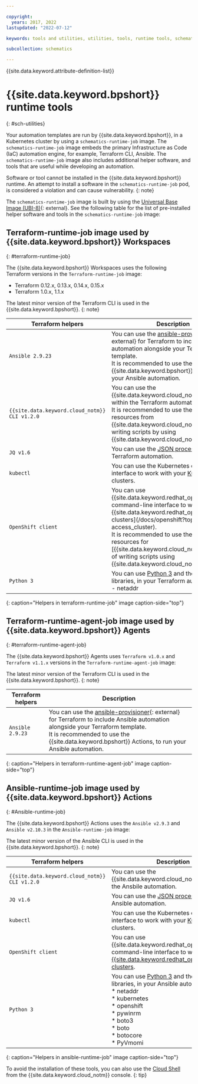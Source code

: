 ```yaml
---

copyright: 
  years: 2017, 2022
lastupdated: "2022-07-12"

keywords: tools and utilities, utilities, tools, runtime tools, schematics tools, schematics utilities

subcollection: schematics

---
```


{{site.data.keyword.attribute-definition-list}}

# {{site.data.keyword.bpshort}} runtime tools
{: #sch-utilities}

Your automation templates are run by {{site.data.keyword.bpshort}}, in a Kubernetes cluster by using a `schematics-runtime-job` image. The `schematics-runtime-job` image embeds the primary Infrastructure as Code (IaC) automation engine, for example, Terraform CLI, Ansible. The `schematics-runtime-job` image also includes additional helper software, and tools that are useful while developing an automation.

Software or tool cannot be installed in the {{site.data.keyword.bpshort}} runtime. An attempt to install a software in the `schematics-runtime-job` pod, is considered a violation and can cause vulnerability.
{: note}

The `schematics-runtime-job` image is built by using the [Universal Base Image (UBI-8)](https://catalog.redhat.com/software/containers/ubi8/ubi/5c359854d70cc534b3a3784e){: external}. See the following table for the list of pre-installed helper software and tools in the `schematics-runtime-job` image:

## Terraform-runtime-job image used by {{site.data.keyword.bpshort}} Workspaces
{: #terraform-runtime-job}

The {{site.data.keyword.bpshort}} Workspaces uses the following Terraform versions in the `Terraform-runtime-job` image:
-	Terraform 0.12.x, 0.13.x, 0.14.x, 0.15.x
-	Terraform 1.0.x, 1.1.x

The latest minor version of the Terraform CLI is used in the {{site.data.keyword.bpshort}}.
{: note}

| Terraform helpers | Description | 
| --- | --- |
| `Ansible 2.9.23`| You can use the [ansible-provisioner](https://github.com/radekg/terraform-provisioner-ansible){: external} for Terraform to include Ansible automation alongside your Terraform template. </br>It is recommended to use the {{site.data.keyword.bpshort}} Actions, to run your Ansible automation. |
| `{{site.data.keyword.cloud_notm}} CLI v1.2.0` | You can use the {{site.data.keyword.cloud_notm}} CLI from within the Terraform automation. </br>It is recommended to use the Terraform resources from {{site.data.keyword.cloud_notm}}, instead of writing scripts by using {{site.data.keyword.cloud_notm}} CLI. |
| `JQ v1.6` | You can use the [JSON processor](/docs/solution-tutorials?topic=solution-tutorials-tutorials#getting-started-macos_jq) in your Terraform automation. |
| `kubectl` | You can use the Kubernetes command-line interface to work with your [Kubernetes](/docs/solution-tutorials?topic=solution-tutorials-tutorials#getting-started-macos_kubectl) clusters. |
| `OpenShift client` | You can use {{site.data.keyword.redhat_openshift_notm}} command-line interface to work with your {{site.data.keyword.redhat_openshift_notm}} clusters](/docs/openshift?topic=openshift-access_cluster).</br>It is recommended to use the Terraform resources for [{{site.data.keyword.cloud_notm}}, instead of writing scripts using {{site.data.keyword.cloud_notm}} CLI. |
| `Python 3` | You can use [Python 3](/docs/cli?topic=cli-enable-existing-python) and the following libraries, in your Terraform automation. </br> - netaddr |
{: caption="Helpers in terraform-runtime-job" image caption-side="top"}

## Terraform-runtime-agent-job image used by {{site.data.keyword.bpshort}} Agents
{: #terraform-runtime-agent-job}

The {{site.data.keyword.bpshort}} Agents uses `Terraform v1.0.x` and `Terraform v1.1.x` versions in the `Terraform-runtime-agent-job` image:

The latest minor version of the Terraform CLI is used in the {{site.data.keyword.bpshort}}.
{: note}

| Terraform helpers | Description | 
| --- | --- |
| `Ansible 2.9.23`| You can use the [ansible-provisioner](https://github.com/radekg/terraform-provisioner-ansible){: external} for Terraform to include Ansible automation alongside your Terraform template. </br>It is recommended to use the {{site.data.keyword.bpshort}} Actions, to run your Ansible automation. |
{: caption="Helpers in terraform-runtime-agent-job" image caption-side="top"}

## Ansible-runtime-job image used by {{site.data.keyword.bpshort}} Actions
{: #Ansible-runtime-job}

The {{site.data.keyword.bpshort}} Actions uses the `Ansible v2.9.3` and `Ansible v2.10.3` in the `Ansible-runtime-job` image:

The latest minor version of the Ansible CLI is used in the {{site.data.keyword.bpshort}}.
{: note}

| Terraform helpers | Description | 
| --- | --- |
| `{{site.data.keyword.cloud_notm}} CLI v1.2.0` | You can use the {{site.data.keyword.cloud_notm}} CLI from the Ansbile automation.|
| `JQ v1.6` | You can use the [JSON processor](/docs/solution-tutorials?topic=solution-tutorials-tutorials#getting-started-macos_jq) in your Ansible automation. |
| `kubectl` | You can use the Kubernetes command-line interface to work with your [Kubernetes](/docs/solution-tutorials?topic=solution-tutorials-tutorials#getting-started-macos_kubectl) clusters. |
| `OpenShift client` | You can use {{site.data.keyword.redhat_openshift_notm}} command-line interface to work with your [{{site.data.keyword.redhat_openshift_notm}} clusters](/docs/openshift?topic=openshift-access_cluster). |
| `Python 3` | You can use [Python 3](/docs/cli?topic=cli-enable-existing-python) and the following libraries, in your Ansible automation. </br> * netaddr </br>* kubernetes </br>* openshift </br>* pywinrm </br>* boto3 </br>* boto </br>* botocore </br>* PyVmomi |
{: caption="Helpers in ansible-runtime-job" image caption-side="top"}

To avoid the installation of these tools, you can also use the [Cloud Shell](https://cloud.ibm.com/shell) from the {{site.data.keyword.cloud_notm}} console.
{: tip}
